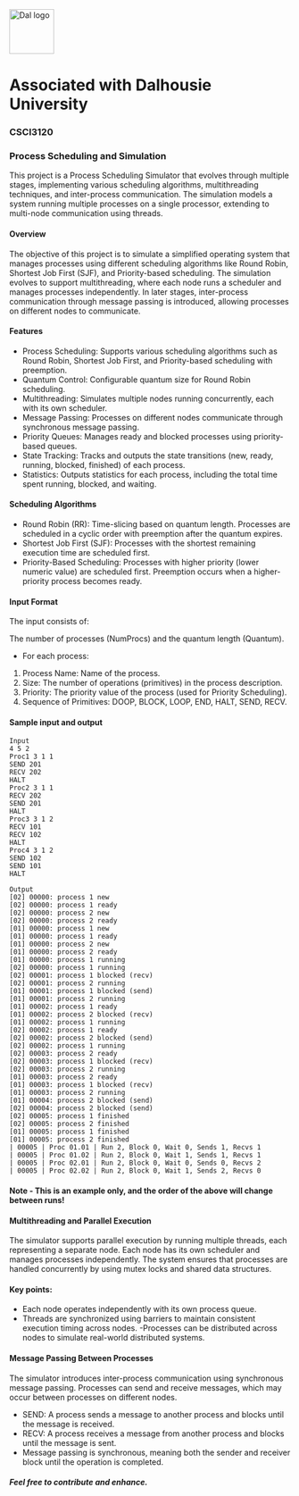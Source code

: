 <img src="https://github.com/user-attachments/assets/2ad86f70-12b4-4500-997d-9f8c1874a9b5" alt="Dal logo" width="80"/>
<h1>Associated with Dalhousie University</h1>

### CSCI3120

### Process Scheduling and Simulation
This project is a Process Scheduling Simulator that evolves through multiple stages, implementing various scheduling algorithms, multithreading techniques, and inter-process communication. The simulation models a system running multiple processes on a single processor, extending to multi-node communication using threads.

#### Overview
The objective of this project is to simulate a simplified operating system that manages processes using different scheduling algorithms like Round Robin, Shortest Job First (SJF), and Priority-based scheduling. The simulation evolves to support multithreading, where each node runs a scheduler and manages processes independently. In later stages, inter-process communication through message passing is introduced, allowing processes on different nodes to communicate.

#### Features
- Process Scheduling: Supports various scheduling algorithms such as Round Robin, Shortest Job First, and Priority-based scheduling with preemption.
- Quantum Control: Configurable quantum size for Round Robin scheduling.
- Multithreading: Simulates multiple nodes running concurrently, each with its own scheduler.
- Message Passing: Processes on different nodes communicate through synchronous message passing.
- Priority Queues: Manages ready and blocked processes using priority-based queues.
- State Tracking: Tracks and outputs the state transitions (new, ready, running, blocked, finished) of each process.
- Statistics: Outputs statistics for each process, including the total time spent running, blocked, and waiting.

#### Scheduling Algorithms
- Round Robin (RR): Time-slicing based on quantum length. Processes are scheduled in a cyclic order with preemption after the quantum expires.
- Shortest Job First (SJF): Processes with the shortest remaining execution time are scheduled first.
- Priority-Based Scheduling: Processes with higher priority (lower numeric value) are scheduled first. Preemption occurs when a higher-priority process becomes ready.

#### Input Format
The input consists of:

The number of processes (NumProcs) and the quantum length (Quantum).
- For each process:
1. Process Name: Name of the process.
2. Size: The number of operations (primitives) in the process description.
3. Priority: The priority value of the process (used for Priority Scheduling).
4. Sequence of Primitives: DOOP, BLOCK, LOOP, END, HALT, SEND, RECV.

#### Sample input and output
```
Input
4 5 2
Proc1 3 1 1
SEND 201
RECV 202
HALT
Proc2 3 1 1
RECV 202
SEND 201
HALT
Proc3 3 1 2
RECV 101
RECV 102
HALT
Proc4 3 1 2
SEND 102
SEND 101
HALT

Output
[02] 00000: process 1 new
[02] 00000: process 1 ready
[02] 00000: process 2 new
[02] 00000: process 2 ready
[01] 00000: process 1 new
[01] 00000: process 1 ready
[01] 00000: process 2 new
[01] 00000: process 2 ready
[01] 00000: process 1 running
[02] 00000: process 1 running
[02] 00001: process 1 blocked (recv)
[02] 00001: process 2 running
[01] 00001: process 1 blocked (send)
[01] 00001: process 2 running
[01] 00002: process 1 ready
[01] 00002: process 2 blocked (recv)
[01] 00002: process 1 running
[02] 00002: process 1 ready
[02] 00002: process 2 blocked (send)
[02] 00002: process 1 running
[02] 00003: process 2 ready
[02] 00003: process 1 blocked (recv)
[02] 00003: process 2 running
[01] 00003: process 2 ready
[01] 00003: process 1 blocked (recv)
[01] 00003: process 2 running
[01] 00004: process 2 blocked (send)
[02] 00004: process 2 blocked (send)
[02] 00005: process 1 finished
[02] 00005: process 2 finished
[01] 00005: process 1 finished
[01] 00005: process 2 finished
| 00005 | Proc 01.01 | Run 2, Block 0, Wait 0, Sends 1, Recvs 1
| 00005 | Proc 01.02 | Run 2, Block 0, Wait 1, Sends 1, Recvs 1
| 00005 | Proc 02.01 | Run 2, Block 0, Wait 0, Sends 0, Recvs 2
| 00005 | Proc 02.02 | Run 2, Block 0, Wait 1, Sends 2, Recvs 0
```
#### Note - This is an example only, and the order of the above will change between runs!

#### Multithreading and Parallel Execution
The simulator supports parallel execution by running multiple threads, each representing a separate node. Each node has its own scheduler and manages processes independently. The system ensures that processes are handled concurrently by using mutex locks and shared data structures.

#### Key points:
- Each node operates independently with its own process queue.
- Threads are synchronized using barriers to maintain consistent execution timing across nodes.
-Processes can be distributed across nodes to simulate real-world distributed systems.

#### Message Passing Between Processes
The simulator introduces inter-process communication using synchronous message passing. Processes can send and receive messages, which may occur between processes on different nodes.
- SEND: A process sends a message to another process and blocks until the message is received.
- RECV: A process receives a message from another process and blocks until the message is sent.
- Message passing is synchronous, meaning both the sender and receiver block until the operation is completed.

##### Feel free to contribute and enhance.
